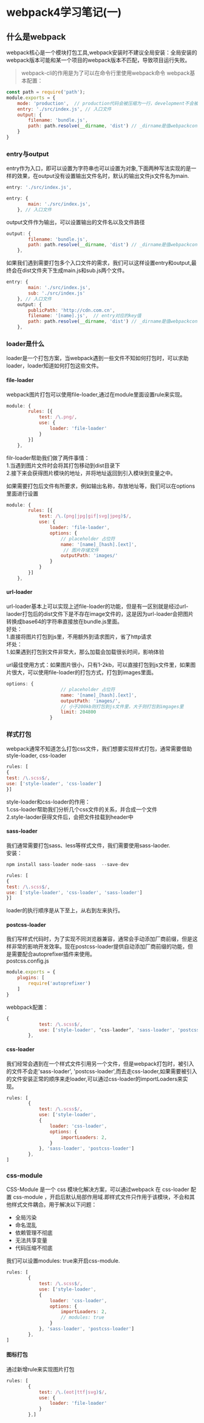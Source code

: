 # webpack4学习笔记(一)

<a name="01f899ae"></a>
## 什么是webpack

webpack核心是一个模块打包工具,webpack安装时不建议全局安装：全局安装的webpack版本可能和某一个项目的webpack版本不匹配，导致项目运行失败。

> webpack-cli的作用是为了可以在命令行里使用webpack命令
> webpack基本配置：


```javascript
const path = require('path');
module.exports = {
    mode: 'production',  // production代码会被压缩为一行，development不会被压缩
    entry: './src/index.js', // 入口文件
    output: {
        filename: 'bundle.js',
        path: path.resolve(__dirname, 'dist') // _dirname是值webpackconfig文件所在目录的路径， 生成一个名叫bundle文件的绝对路径
    }
}
```

<a name="d72e76c9"></a>
### entry与output

entry作为入口，即可以设置为字符串也可以设置为对象,下面两种写法实现的是一样的效果，在output没有设置输出文件名时，默认的输出文件js文件名为main.

```javascript
entry: './src/index.js',
```

```javascript
entry: {
        main: './src/index.js',
    }, // 入口文件
```

output文件作为输出，可以设置输出的文件名以及文件路径

```javascript
output: {
        filename: 'bundle.js', 
        path: path.resolve(__dirname, 'dist') // _dirname是值webpackconfig文件所在目录的路径， 生成一个名叫bundle文件的绝对路径
    },
```

如果我们遇到需要打包多个入口文件的需求，我们可以这样设置entry和output,最终会在dist文件夹下生成main.js和sub.js两个文件。

```javascript
entry: {
        main: './src/index.js',
        sub: './src/index.js'
    }, // 入口文件
    output: {
        publicPath: 'http://cdn.com.cn',
        filename: '[name].js',  // entry对应的key值
        path: path.resolve(__dirname, 'dist') // _dirname是值webpackconfig文件所在目录的路径， 生成一个名叫bundle文件的绝对路径
    },
```

<a name="d733382f"></a>
### loader是什么

loader是一个打包方案，当webpack遇到一些文件不知如何打包时，可以求助loader，loader知道如何打包这些文件。

<a name="file-loader"></a>
#### file-loader

webpack图片打包可以使用file-loader,通过在module里面设置rule来实现。

```javascript
module: {
        rules: [{
            test: /\.png/,
            use: {
                loader: 'file-loader'
            }
        }]
    },
```

filr-loader帮助我们做了两件事情：<br />1.当遇到图片文件时会将其打包移动到dist目录下<br />2.接下来会获得图片模块的地址，并将地址返回到引入模块到变量之中。

如果需要打包后文件有所要求，例如输出名称，存放地址等，我们可以在options里面进行设置

```javascript
module: {
        rules: [{
            test: /\.(png|jpg|gif|svg|jpeg)$/,
            use: {
                loader: 'file-loader',
                options: {
                    // placeholder 占位符
                    name: '[name]_[hash].[ext]',
                     // 图片存储文件
                    outputPath: 'images/'
                }
            }
        }]
    },
```

<a name="url-loader"></a>
#### url-loader

url-loader基本上可以实现上述file-loader的功能，但是有一区别就是经过url-laoder打包后的dist文件下是不存在image文件的，这是因为url-loader会把图片转换成base64的字符串直接放在bundle.js里面。<br />好处：<br />1.直接将图片打包到js里，不用额外到请求图片，省了http请求<br />坏处：<br />1.如果遇到打包到文件非常大，那么加载会加载很长时间，影响体验

url最佳使用方式：如果图片很小，只有1-2kb，可以直接打包到js文件里，如果图片很大，可以使用file-loader的打包方式，打包到images里面。

```javascript
options: {
                    // placeholder 占位符
                    name: '[name]_[hash].[ext]',
                    outputPath: 'images/',
                    // 小于200kb则打包到js文件里，大于则打包到imgages里
                    limit: 204800
                }
```

<a name="1f7885fb"></a>
### 样式打包

webpack通常不知道怎么打包css文件，我们想要实现样式打包，通常需要借助style-loader, css-loader

```javascript
rules: [
{
test: /\.scss$/,
use: ['style-loader', 'css-loader']
}]
```

style-loader和css-loader的作用：<br />1.css-loader帮助我们分析几个css文件的关系，并合成一个文件<br />2.style-laoder获得文件后，会把文件挂载到header中

<a name="sass-loader"></a>
#### sass-loader

我们通常需要打包sass、less等样式文件，我们需要使用sass-laoder.<br />安装：

```javascript
npm install sass-loader node-sass  --save-dev
```

```javascript
rules: [
{
test: /\.scss$/,
use: ['style-loader', 'css-loader', 'sass-loader']
}]
```

loader的执行顺序是从下至上，从右到左来执行。

<a name="postcss-loader"></a>
#### postcss-loader

我们写样式代码时，为了实现不同浏览器兼容，通常会手动添加厂商前缀，但是这样非常的影响开发效率。现在postcss-loader提供自动添加厂商前缀的功能，但是需要配合autoprefixer插件来使用。<br />postcss.config.js

```javascript
module.exports = {
    plugins: [
        require('autoprefixer')
    ]
}
```

webbpack配置：

```javascript
{
            test: /\.scss$/,
            use: ['style-loader', ‘css-laoder’, 'sass-loader', 'postcss-loader']
        },
```

<a name="css-loader"></a>
#### css-loader

我们经常会遇到在一个样式文件引用另一个文件，但是webpack打包时，被引入的文件不会走'sass-loader', 'postcss-loader',而去走css-laoder,如果需要被引入的文件安装正常的顺序来走loader,可以通过css-loader的importLoaders来实现。

```javascript
rules: [
        {
            test: /\.scss$/,
            use: ['style-loader', 
            {
                loader: 'css-loader',
                options: {
                    importLoaders: 2,
                }
            }, 'sass-loader', 'postcss-loader']
        },
]
```

<a name="css-module"></a>
### css-module

CSS-Module 是一个 css 模块化解决方案，可以通过webpack 在 css-loader 配置 css-module ，开启后默认局部作用域.即样式文件只作用于该模块，不会和其他样式文件耦合。用于解决以下问题：

- 全局污染
- 命名混乱
- 依赖管理不彻底
- 无法共享变量
- 代码压缩不彻底

我们可以设置modules: true来开启css-module.

```javascript
rules: [
        {
            test: /\.scss$/,
            use: ['style-loader', 
            {
                loader: 'css-loader',
                options: {
                    importLoaders: 2,
                    // modules: true
                }
            }, 'sass-loader', 'postcss-loader']
        },
]
```

<a name="c2f004d9"></a>
#### 图标打包

通过新增rule来实现图片打包

```javascript
rules: [
        {
            test: /\.(eot|ttf|svg)$/,
            use: {
                loader: 'file-loader'
            }
        },]
```
